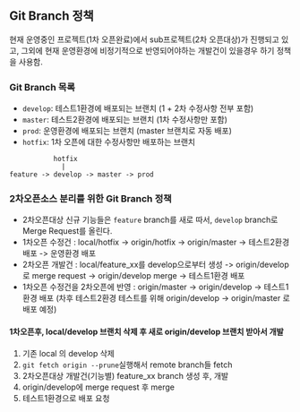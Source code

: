 ## Git Branch 정책

현재 운영중인 프로젝트(1차 오픈완료)에서 sub프로젝트(2차 오픈대상)가 진행되고 있고, 그외에 현재 운영환경에 비정기적으로 반영되어야하는 개발건이 있을경우 하기 정책을 사용함.

### Git Branch 목록

- `develop`: 테스트1환경에 배포되는 브랜치 (1 + 2차 수정사항 전부 포함)
- `master`: 테스트2환경에 배포되는 브랜치 (1차 수정사항만 포함)
- `prod`: 운영환경에 배포되는 브랜치 (master 브랜치로 자동 배포)
- `hotfix`: 1차 오픈에 대한 수정사항만 배포하는 브랜치

```
           hotfix
             |
feature -> develop -> master -> prod
```

### 2차오픈소스 분리를 위한 Git Branch 정책

- 2차오픈대상 신규 기능들은 `feature` branch를 새로 따서,  `develop` branch로 Merge Request를 올린다.
- 1차오픈 수정건 : local/hotfix -> origin/hotfix -> origin/master -> 테스트2환경 배포 -> 운영환경 배포
- 2차오픈 개발건 : local/feature_xx를 develop으로부터 생성 -> origin/develop로 merge request -> origin/develop merge -> 테스트1환경 배포
- 1차오픈 수정건을 2차오픈에 반영 : origin/master -> origin/develop -> 테스트1환경 배포 (차후 테스트2환경 테스트를 위해 origin/develop -> origin/master 로 배포 예정)

#### 1차오픈후, local/develop 브랜치 삭제 후 새로 origin/develop 브랜치 받아서 개발

1. 기존 local 의 develop 삭제
2. `git fetch origin --prune`실행해서 remote branch들 fetch
3. 2차오픈대상 개발건(기능별) feature_xx branch 생성 후, 개발
4. origin/develop에 merge request 후 merge 
5. 테스트1환경으로 배포 요청 

